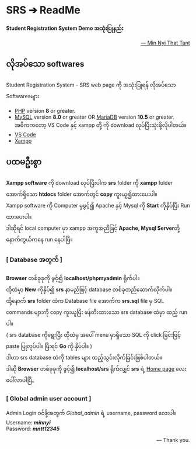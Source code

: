 # SRS ➔ ReadMe

**Student Registration System Demo အသုံးပြုနည်း**  
<p align="right"><a href="https://www.youtube.com/@MinNyiThatTant"> — Min Nyi That Tant</a></p>

## လိုအပ်သော softwares
Student Registration System - SRS web page ကို အသုံးပြုရန် လိုအပ်သော Softwaresများ

- [PHP](https://www.php.net/) version **8** or greater.
- [MySQL](https://www.mysql.com/) version **8.0** or greater OR [MariaDB](https://mariadb.org/) version **10.5** or greater.  
  အဓိကကတော့ VS Code နှင့် xampp တို့ ကို download လုပ်ပြီးသုံးဖို့လိုပါတယ်။
- [VS Code](https://code.visualstudio.com//)
- [Xampp](https://sourceforge.net/projects/xampp/)

## ပထမဦးစွာ
**Xampp software** ကို download လုပ်ပြီးပါက **srs** folder ကို **xampp** folder အောက်ရှိသော **htdocs** folder အောက်တွင် **copy** ကူးယူ၍ထားပေးပါ။  
Xampp software ကို Computer မှဖွင့်၍ Apache နှင့် Mysql ကို **Start** ကိုနှိပ်ပြီး Run ထားပေးပါ။  
ဒါဆိုရင် local computer မှာ xampp အကူအညီဖြင့် **Apache, Mysql Server**တို့ နောက်ကွယ်ကနေ run နေပါပြီ။

### [ Database အတွက် ]
**Browser** တစ်ခုခုကို ဖွင့်၍ **localhost/phpmyadmin** ရိုက်ပါ။  
ထိုထဲမှာ **New** ကိုနှိပ်၍ **srs** နာမည်ဖြင့် database တစ်ခုတည်ဆောက်လိုက်ပါ။  
ထို့နောက် **srs** folder ထဲက Database file အောက်က **srs.sql** file မှ SQL commands များကို copy ကူးယူပြီး ဖန်တီးထားသော srs database ထဲမှာ ထည့် run ပါ။  
( srs database ကိုရွေးပြီး ထိုထဲမှ အပေါ် menu မှာရှိသော SQL ကို click ခြင်းဖြင့် paste ပြုလုပ်ပါ။ ပြီးရင် **Go** ကို နှိပ်ပါ။ )  
ဒါဟာ srs database ထဲကို tables များ ထည့်သွင်းလိုက်ခြင်းဖြစ်ပါတယ်။  
ဒါဆို **Browser** တစ်ခုခုကို ဖွင့်၍ **localhost/srs** ရိုက်လျှင် **srs** ရဲ့ [Home page](index.php) လေးပေါ်လာပါပြီ。

### [ Global admin user account ]
Admin Login ဝင်ဖို့အတွက် *Global_admin* ရဲ့ username, password လေးပါ။  
Username: **_minnyi_**  
Password: **_mntt12345_**

<p align="right">— Thank you.</p>
